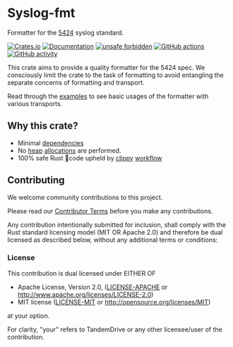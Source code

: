 # Syslog-fmt

Formatter for the [5424](https://datatracker.ietf.org/doc/html/rfc5424) syslog standard.

[![Crates.io](https://img.shields.io/crates/v/syslog-fmt.svg?logo=rust)](https://crates.io/crates/syslog-fmt "Crates.io version")
[![Documentation](https://img.shields.io/docsrs/syslog_fmt/latest?logo=docs.rs)](https://docs.rs/syslog-fmt "Documentation")
[![unsafe forbidden](https://img.shields.io/badge/unsafe-forbidden-success.svg)](https://github.com/rust-secure-code/safety-dance/)
[![GitHub actions](https://img.shields.io/github/actions/workflow/status/tandemdrive/syslog-fmt/ci.yml?branch=main)](https://github.com/tandemdrive/syslog-fmt/actions "CI")
[![GitHub activity](https://img.shields.io/github/last-commit/tandemdrive/syslog-fmt)](https://github.com/tandemdrive/syslog-fmt/commits "Commit activity")

This crate aims to provide a quality formatter for the 5424 spec.
We consciously limit the crate to the task of formatting to avoid entangling 
the separate concerns of formatting and transport.

Read through the [examples](examples) to see basic usages of the formatter with various transports.

## Why this crate?

- Minimal [dependencies](Cargo.toml)
- No [heap](tests/assert_no_heap_allocations_without_structured_data.rs) [allocations](tests/assert_no_heap_allocations_with_structured_data) are performed.
- 100% safe Rust 🦀code upheld by [clippy](.cargo/config.toml) [workflow](.github/workflows/ci.yml)


## Contributing

We welcome community contributions to this project.

Please read our [Contributor Terms](CONTRIBUTING.md#contributor-terms) before
you make any contributions.

Any contribution intentionally submitted for inclusion, shall comply with the
Rust standard licensing model (MIT OR Apache 2.0) and therefore be dual licensed
as described below, without any additional terms or conditions:


### License

This contribution is dual licensed under EITHER OF

- Apache License, Version 2.0, ([LICENSE-APACHE](LICENSE-APACHE) or <http://www.apache.org/licenses/LICENSE-2.0>)
- MIT license ([LICENSE-MIT](LICENSE-MIT) or <http://opensource.org/licenses/MIT>)

at your option.

For clarity, "your" refers to TandemDrive or any other licensee/user of the contribution.

